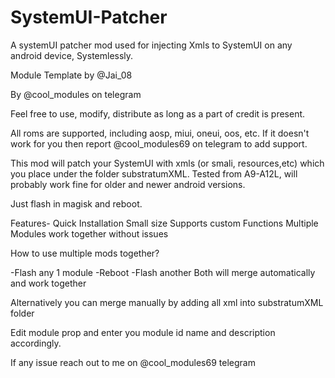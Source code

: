 # SystemUI-Patcher
A systemUI patcher mod used for injecting Xmls to SystemUI on any android device, Systemlessly. 

Module Template by @Jai_08

By @cool_modules on telegram 

Feel free to use, modify, distribute as long as a part of credit is present.

All roms are supported, including aosp, miui, oneui, oos, etc. If it doesn't work for you then report @cool_modules69 on telegram to add support. 

This mod will patch your SystemUI with xmls (or smali, resources,etc) which you place under the folder substratumXML. 
Tested from A9-A12L, will probably work fine for older and newer android versions. 

Just flash in magisk and reboot.

Features-
Quick Installation
Small size
Supports custom Functions
Multiple Modules work together without issues

How to use multiple mods together?

-Flash any 1 module 
-Reboot
-Flash another
Both will merge automatically and work together

Alternatively you can merge manually by adding all xml into substratumXML folder

Edit module prop and enter you module id name and description accordingly. 

If any issue reach out to me on @cool_modules69 telegram
